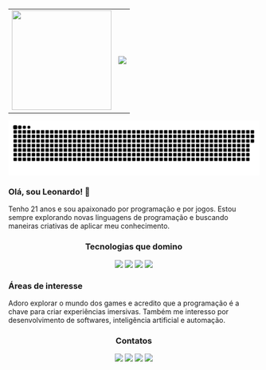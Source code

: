 <table align="center">
  <div >
    <td>
        <img src="https://media1.tenor.com/m/_NCgJr160TAAAAAC/chaves-chavo.gif" width="200" height="200" >
    </td>
    <td >
      <img src="https://github-readme-stats.vercel.app/api?username=Leozitos96&theme=aura_dark&show_icons=true" >
    </td>
  </div>
</table>
      <img alt="github-user-contribution.svg" src="github-user-contribution.svg" align="center"/>
<table>
  <div>
  <div>
    <h3 align="left">
        Olá, sou Leonardo! 👋
    </h3>
  <p align="left">
    Tenho 21 anos e sou apaixonado por programação e por jogos. Estou sempre explorando novas linguagens de programação e buscando maneiras criativas de aplicar meu         conhecimento.
  </p>
    <h3 align="center">
        Tecnologias que domino
    </h3>
<div align="center">
    <img src="https://custom-icon-badges.demolab.com/badge/C%23-%23239120.svg?logo=cshrp&logoColor=white"/>
    <img src="https://img.shields.io/badge/Java-%23ED8B00.svg?logo=openjdk&logoColor=white"/>
    <img src="https://img.shields.io/badge/MySQL-4479A1?logo=mysql&logoColor=fff"/>
    <img src="https://img.shields.io/badge/Unity-%23000000.svg?logo=unity&logoColor=white"/>
</div>
    <h3 align="left">
         Áreas de interesse
    </h3>
  <p align="left">
     Adoro explorar o mundo dos games e acredito que a programação é a chave para criar experiências imersivas. Também me interesso por desenvolvimento de softwares, inteligência artificial e automação.
  </p>
      <h3 align="center">
        Contatos
    </h3>
    <div align="center">
      <img src="https://img.shields.io/badge/Discord-%235865F2.svg?&logo=discord&logoColor=white"/>
      <img src="https://custom-icon-badges.demolab.com/badge/LinkedIn-0A66C2?logo=linkedin-white&logoColor=fff"/>
      <img src="https://img.shields.io/badge/Twitch-%239146FF.svg?logo=Twitch&logoColor=white"/>
      <img src="https://img.shields.io/badge/X-%23000000.svg?logo=X&logoColor=white"/>
    </div>
    </div>
</div>
</table>
